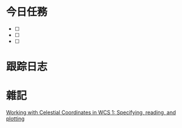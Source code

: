 # 今日任務

- [ ] 
- [ ] 
- [ ] 

# 跟踪日志



# 雜記

[Working with Celestial Coordinates in WCS 1: Specifying, reading, and plotting](https://learn.astropy.org/tutorials/celestial_coords1.html)
